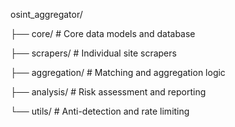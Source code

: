 osint\_aggregator/

├── core/               # Core data models and database

├── scrapers/          # Individual site scrapers  

├── aggregation/       # Matching and aggregation logic

├── analysis/          # Risk assessment and reporting

└── utils/             # Anti-detection and rate limiting

